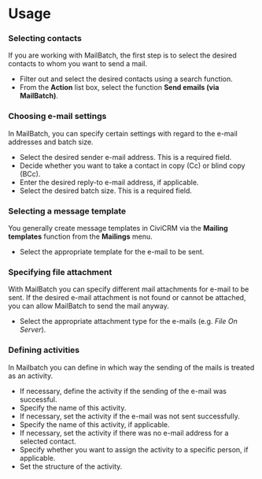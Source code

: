 # Usage

### Selecting contacts

If you are working with MailBatch, the first step is to select the desired
contacts to whom you want to send a mail.

* Filter out and select the desired contacts using a search function.
* From the **Action** list box, select the function **Send emails (via
  MailBatch)**.

### Choosing e-mail settings

In MailBatch, you can specify certain settings with regard to the e-mail
addresses and batch size.

* Select the desired sender e-mail address. This is a required field.
* Decide whether you want to take a contact in copy (Cc) or blind copy (BCc).
* Enter the desired reply-to e-mail address, if applicable.
* Select the desired batch size. This is a required field.

### Selecting a message template

You generally create message templates in CiviCRM via the **Mailing templates**
function from the **Mailings** menu.

* Select the appropriate template for the e-mail to be sent.

### Specifying file attachment

With MailBatch you can specify different mail attachments for e-mail to be sent.
If the desired e-mail attachment is not found or cannot be attached, you can
allow MailBatch to send the mail anyway.

* Select the appropriate attachment type for the e-mails (e.g.
  *File On Server*).

### Defining activities

In Mailbatch you can define in which way the sending of the mails is treated as
an activity.

* If necessary, define the activity if the sending of the e-mail was successful.
* Specify the name of this activity.
* If necessary, set the activity if the e-mail was not sent successfully.
* Specify the name of this activity, if applicable.
* If necessary, set the activity if there was no e-mail address for a selected
  contact.
* Specify whether you want to assign the activity to a specific person, if
  applicable.
* Set the structure of the activity.
